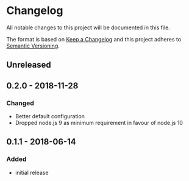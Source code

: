 # Changelog

All notable changes to this project will be documented in this file.

The format is based on [Keep a Changelog](http://keepachangelog.com/en/1.0.0/)
and this project adheres to [Semantic Versioning](http://semver.org/spec/v2.0.0.html).

## Unreleased

## 0.2.0 - 2018-11-28

### Changed

- Better default configuration
- Dropped node.js 9 as minimum requirement in favour of node.js 10

## 0.1.1 - 2018-06-14

### Added

- initial release
